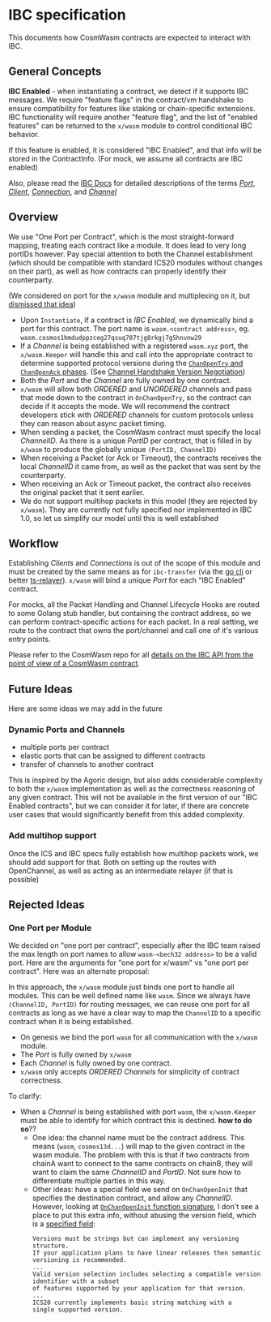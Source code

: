 # IBC specification

This documents how CosmWasm contracts are expected to interact with IBC.

## General Concepts

**IBC Enabled** - when instantiating a contract, we detect if it supports IBC messages.
  We require "feature flags" in the contract/vm handshake to ensure compatibility
  for features like staking or chain-specific extensions. IBC functionality will require
  another "feature flag", and the list of "enabled features" can be returned to the `x/wasm`
  module to control conditional IBC behavior.
  
  If this feature is enabled, it is considered "IBC Enabled", and that info will
  be stored in the ContractInfo. (For mock, we assume all contracts are IBC enabled)
  
Also, please read the [IBC Docs](https://ibc.cosmos.network/v8/ibc/overview/)
for detailed descriptions of the terms [*Port*](https://ibc.cosmos.network/v8/ibc/overview/#ports),
[*Client*](https://ibc.cosmos.network/v8/ibc/overview/#clients), [*Connection*](https://ibc.cosmos.network/v8/ibc/overview/#connections),
and [*Channel*](https://ibc.cosmos.network/v8/ibc/overview/#channels)

## Overview

We use "One Port per Contract", which is the most straight-forward mapping, treating each contract 
like a module. It does lead to very long portIDs however. Pay special attention to both the Channel establishment 
(which should be compatible with standard ICS20 modules without changes on their part), as well
as how contracts can properly identify their counterparty.

(We considered on port for the `x/wasm` module and multiplexing on it, but [dismissed that idea](#rejected-ideas))

* Upon `Instantiate`, if a contract is *IBC Enabled*, we dynamically 
  bind a port for this contract. The port name is `wasm.<contract address>`,
  eg. `wasm.cosmos1hmdudppzceg27qsuq707tjg8rkgj7g5hnvnw29`
* If a *Channel* is being established with a registered `wasm.xyz` port,
  the `x/wasm.Keeper` will handle this and call into the appropriate
  contract to determine supported protocol versions during the
  [`ChanOpenTry` and `ChanOpenAck` phases](https://ibc.cosmos.network/v8/ibc/overview/#channels).
  (See [Channel Handshake Version Negotiation](https://docs.cosmos.network/v0.45/ibc/custom.html#channel-handshake-version-negotiation))
* Both the *Port* and the *Channel* are fully owned by one contract.
* `x/wasm` will allow both *ORDERED* and *UNORDERED* channels and pass that mode
  down to the contract in `OnChanOpenTry`, so the contract can decide if it accepts
  the mode. We will recommend the contract developers stick with *ORDERED* channels
  for custom protocols unless they can reason about async packet timing.
* When sending a packet, the CosmWasm contract must specify the local *ChannelID*.
  As there is a unique *PortID* per contract, that is filled in by `x/wasm`
  to produce the globally unique `(PortID, ChannelID)`
* When receiving a Packet (or Ack or Timeout), the contracts receives the local
  *ChannelID* it came from, as well as the packet that was sent by the counterparty.
* When receiving an Ack or Timeout packet, the contract also receives the
  original packet that it sent earlier.
* We do not support multihop packets in this model (they are rejected by `x/wasm`).
  They are currently not fully specified nor implemented in IBC 1.0, so let us
  simplify our model until this is well established

## Workflow

Establishing *Clients* and *Connections* is out of the scope of this
module and must be created by the same means as for `ibc-transfer`
(via the [go cli](https://github.com/cosmos/relayer) or better [ts-relayer](https://github.com/confio/ts-relayer)).
`x/wasm` will bind a unique *Port* for each "IBC Enabled" contract.

For mocks, all the Packet Handling and Channel Lifecycle Hooks are routed 
to some Golang stub handler, but containing the contract address, so we
can perform contract-specific actions for each packet. In a real setting,
we route to the contract that owns the port/channel and call one of it's various
entry points.

Please refer to the CosmWasm repo for all 
[details on the  IBC API from the point of view of a CosmWasm contract](https://github.com/CosmWasm/cosmwasm/blob/main/IBC.md).

## Future Ideas

Here are some ideas we may add in the future

### Dynamic Ports and Channels

* multiple ports per contract
* elastic ports that can be assigned to different contracts
* transfer of channels to another contract

This is inspired by the Agoric design, but also adds considerable complexity to both the `x/wasm`
implementation as well as the correctness reasoning of any given contract. This will not be
available in the first version of our "IBC Enabled contracts", but we can consider it for later,
if there are concrete user cases that would significantly benefit from this added complexity. 

### Add multihop support

Once the ICS and IBC specs fully establish how multihop packets work, we should add support for that.
Both on setting up the routes with OpenChannel, as well as acting as an intermediate relayer (if that is possible)

## Rejected Ideas
  
### One Port per Module

We decided on "one port per contract", especially after the IBC team raised
the max length on port names to allow `wasm-<bech32 address>` to be a valid port.
Here are the arguments for "one port for x/wasm" vs "one port per contract". Here 
was an alternate proposal:

In this approach, the `x/wasm` module just binds one port to handle all
modules. This can be well defined name like `wasm`. Since we always
have `(ChannelID, PortID)` for routing messages, we can reuse one port
for all contracts as long as we have a clear way to map the `ChannelID`
to a specific contract when it is being established.


* On genesis we bind the port `wasm` for all communication with the `x/wasm`
  module.
* The *Port* is fully owned by `x/wasm`
* Each *Channel* is fully owned by one contract.
* `x/wasm` only accepts *ORDERED Channels* for simplicity of contract
  correctness.

To clarify:

* When a *Channel* is being established with port `wasm`, the
  `x/wasm.Keeper` must be able to identify for which contract this
  is destined. **how to do so**??
  * One idea: the channel name must be the contract address. This means
    (`wasm`, `cosmos13d...`) will map to the given contract in the wasm module.
    The problem with this is that if two contracts from chainA want to
    connect to the same contracts on chainB, they will want to claim the
    same *ChannelID* and *PortID*. Not sure how to differentiate multiple
    parties in this way.
  * Other ideas: have a special field we send on `OnChanOpenInit` that
    specifies the destination contract, and allow any *ChannelID*.
    However, looking at [`OnChanOpenInit` function signature](https://docs.cosmos.network/v0.45/ibc/custom.html#implement-ibcmodule-interface-and-callbacks),
    I don't see a place to put this extra info, without abusing the version field,
    which is a [specified field](https://docs.cosmos.network/v0.45/ibc/custom.html#channel-handshake-version-negotiation):
    ```
    Versions must be strings but can implement any versioning structure. 
    If your application plans to have linear releases then semantic versioning is recommended.
    ... 
    Valid version selection includes selecting a compatible version identifier with a subset 
    of features supported by your application for that version.
    ...    
    ICS20 currently implements basic string matching with a
    single supported version.
    ```
